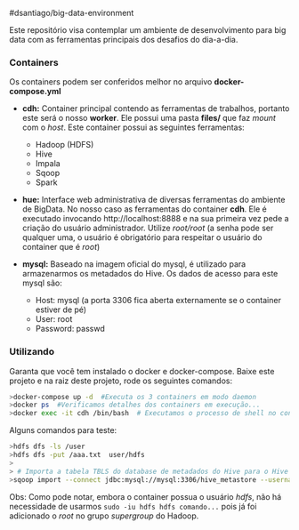 #dsantiago/big-data-environment

Este repositório visa contemplar um ambiente de desenvolvimento para big data com as ferramentas principais dos desafios do dia-a-dia. 

### Containers
Os containers podem ser conferidos melhor no arquivo **docker-compose.yml**

* **cdh:** Container principal contendo as ferramentas de trabalhos, portanto este será o nosso **worker**. Ele possui uma pasta **files/** que faz *mount* com o *host*.  Este container possui as seguintes ferramentas:
	* Hadoop (HDFS)
	* Hive
	* Impala
	* Sqoop
	* Spark
* **hue:** Interface web administrativa de diversas ferramentas do ambiente de BigData. No nosso caso as ferramentas do container **cdh**. Ele é executado invocando http://localhost:8888 e na sua primeira vez pede a criação do usuário administrador. Utilize *root/root* (a senha pode ser qualquer uma, o usuário é obrigatório para  respeitar o usuário do container que é *root*)

* **mysql:** Baseado na imagem oficial do mysql, é utilizado para armazenarmos os metadados do Hive. Os dados de acesso para  este mysql são:
	* Host: mysql (a porta 3306 fica  aberta externamente se o container estiver de pé)
	* User: root
	* Password: passwd

###  Utilizando
Garanta que você tem instalado o docker e docker-compose. Baixe este projeto e na raiz deste projeto, rode os seguintes comandos:

``` bash
>docker-compose up -d  #Executa os 3 containers em modo daemon
>docker ps  #Verificamos detalhes dos containers em execução...
>docker exec -it cdh /bin/bash  # Executamos o processo de shell no container cdh
```

Alguns comandos para teste:

``` bash
>hdfs dfs -ls /user
>hdfs dfs -put /aaa.txt  user/hdfs
>
> # Importa a tabela TBLS do database de metadados do Hive para o Hive
>sqoop import --connect jdbc:mysql://mysql:3306/hive_metastore --username root --password passwd --table TBLS --hive-import
```

Obs: Como pode notar, embora o container possua o usuário *hdfs*, não há necessidade de usarmos `sudo -iu hdfs hdfs comando...` pois já foi adicionado o *root* no grupo *supergroup* do Hadoop.
